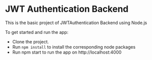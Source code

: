
# JWT Authentication Backend

This is the basic project of JWTAuthentication Backend  using Node.js


To get started and run the app:

 - Clone the project.
 - Run ``` npm install ``` to install the corresponding node packages
 - Run npm start to run the app on http://localhost:4000
